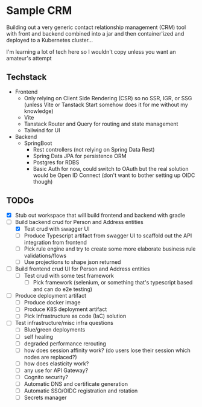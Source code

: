 # Sample CRM

Building out a very generic contact relationship management (CRM) tool with front and backend combined into a jar and then container'ized and deployed to a Kubernetes cluster...

I'm learning a lot of tech here so I wouldn't copy unless you want an amateur's attempt

## Techstack

- Frontend
  - Only relying on Client Side Rendering (CSR) so no SSR, IGR, or SSG (unless Vite or Tanstack Start somehow does it for me without my knowledge)
  - Vite
  - Tanstack Router and Query for routing and state management
  - Tailwind for UI
- Backend
  - SpringBoot
    - Rest controllers (not relying on Spring Data Rest)
    - Spring Data JPA for persistence ORM
    - Postgres for RDBS
    - Basic Auth for now, could switch to OAuth but the real solution would be Open ID Connect (don't want to bother setting up OIDC though)

## TODOs

- [X] Stub out workspace that will build frontend and backend with gradle
- [ ] Build backend crud for Person and Address entities
  - [X] Test crud with swagger UI
  - [ ] Produce Typescript artifact from swagger UI to scaffold out the API integration from frontend
  - [ ] Pick rule engine and try to create some more elaborate business rule validations/flows
  - [ ] Use projections to shape json returned
- [ ] Build frontend crud UI for Person and Address entities
  - [ ] Test crud with some test framework
    - [ ] Pick framework (selenium, or something that's typescript based and can do e2e testing)
- [ ] Produce deployment artifact
  - [ ] Produce docker image
  - [ ] Produce K8S deployment artifact
  - [ ] Pick Infrastructure as code (IaC) solution
- [ ] Test infrastructure/misc infra questions
  - [ ] Blue/green deployments
  - [ ] self healing
  - [ ] degraded performance rerouting
  - [ ] how does session affinity work? (do users lose their session which nodes are replaced?)
  - [ ] how does elasticity work?
  - [ ] any use for API Gateway?
  - [ ] Cognito security?
  - [ ] Automatic DNS and certificate generation
  - [ ] Automatic SSO/OIDC registration and rotation
  - [ ] Secrets manager

